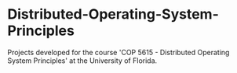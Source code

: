 # Distributed-Operating-System-Principles

Projects developed for the course 'COP 5615 - Distributed Operating System Principles' at the University of Florida.   
